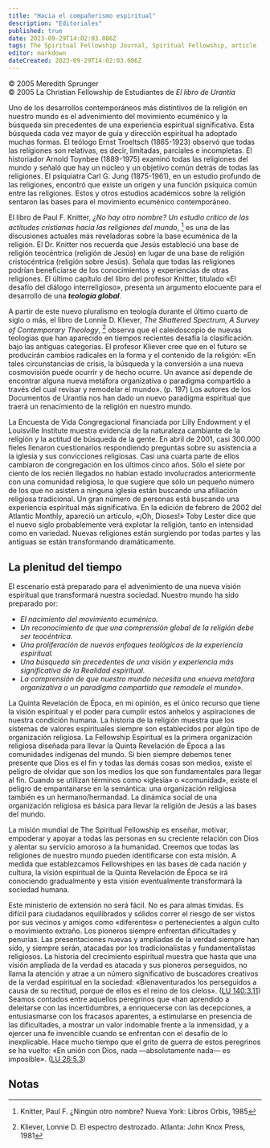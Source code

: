 ```yaml
---
title: "Hacia el compañerismo espiritual"
description: "Editoriales"
published: true
date: 2023-09-29T14:02:03.086Z
tags: The Spiritual Fellowship Journal, Spiritual Fellowship, article
editor: markdown
dateCreated: 2023-09-29T14:02:03.086Z
---
```


<p class="v-card v-sheet theme--light grey lighten-3 px-2">© 2005 Meredith Sprunger<br>© 2005 La Christian Fellowship de Estudiantes de <i>El libro de Urantia</i></p>


Uno de los desarrollos contemporáneos más distintivos de la religión en nuestro mundo es el advenimiento del movimiento ecuménico y la búsqueda sin precedentes de una experiencia espiritual significativa. Esta búsqueda cada vez mayor de guía y dirección espiritual ha adoptado muchas formas. El teólogo Ernst Troeltsch (1865-1923) observó que todas las religiones son relativas, es decir, limitadas, parciales e incompletas. El historiador Arnold Toynbee (1889-1975) examinó todas las religiones del mundo y señaló que hay un núcleo y un objetivo común detrás de todas las religiones. El psiquiatra Carl G. Jung (1875-1961), en un estudio profundo de las religiones, encontró que existe un origen y una función psíquica común entre las religiones. Estos y otros estudios académicos sobre la religión sentaron las bases para el movimiento ecuménico contemporáneo.

El libro de Paul F. Knitter, _¿No hay otro nombre? Un estudio crítico de las actitudes cristianas hacia las religiones del mundo_, [^1] es una de las discusiones actuales más reveladoras sobre la base ecuménica de la religión. El Dr. Knitter nos recuerda que Jesús estableció una base de religión teocéntrica (religión de Jesús) en lugar de una base de religión cristocéntrica (religión sobre Jesús). Señala que todas las religiones podrían beneficiarse de los conocimientos y experiencias de otras religiones. El último capítulo del libro del profesor Knitter, titulado «El desafío del diálogo interreligioso», presenta un argumento elocuente para el desarrollo de una ***teología global***.

A partir de este nuevo pluralismo en teología durante el último cuarto de siglo o más, el libro de Lonnie D. Kliever, _The Shattered Spectrum, A Survey of Contemporary Theology_, [^2] observa que el caleidoscopio de nuevas teologías que han aparecido en tiempos recientes desafía la clasificación. bajo las antiguas categorías. El profesor Kliever cree que en el futuro se producirán cambios radicales en la forma y el contenido de la religión: «En tales circunstancias de crisis, la búsqueda y la conversión a una nueva cosmovisión puede ocurrir y de hecho ocurre. Un avance así depende de encontrar alguna nueva metáfora organizativa o paradigma compartido a través del cual revisar y remodelar el mundo». (p. 197) Los autores de los Documentos de Urantia nos han dado un nuevo paradigma espiritual que traerá un renacimiento de la religión en nuestro mundo.

La Encuesta de Vida Congregacional financiada por Lilly Endowment y el Louisville Institute muestra evidencia de la naturaleza cambiante de la religión y la actitud de búsqueda de la gente. En abril de 2001, casi 300.000 fieles llenaron cuestionarios respondiendo preguntas sobre su asistencia a la iglesia y sus convicciones religiosas. Casi una cuarta parte de ellos cambiaron de congregación en los últimos cinco años. Sólo el siete por ciento de los recién llegados no habían estado involucrados anteriormente con una comunidad religiosa, lo que sugiere que sólo un pequeño número de los que no asisten a ninguna iglesia están buscando una afiliación religiosa tradicional. Un gran número de personas está buscando una experiencia espiritual más significativa. En la edición de febrero de 2002 del Atlantic Monthly, apareció un artículo, «¡Oh, Dioses!» Toby Lester dice que el nuevo siglo probablemente verá explotar la religión, tanto en intensidad como en variedad. Nuevas religiones están surgiendo por todas partes y las antiguas se están transformando dramáticamente.

## La plenitud del tiempo

El escenario está preparado para el advenimiento de una nueva visión espiritual que transformará nuestra sociedad. Nuestro mundo ha sido preparado por:

- _El nacimiento del movimiento ecuménico._
- _Un reconocimiento de que una comprensión global de la religión debe ser teocéntrica._
- _Una proliferación de nuevos enfoques teológicos de la experiencia espiritual._
- _Una búsqueda sin precedentes de una visión y experiencia más significativa de la Realidad espiritual._
- _La comprensión de que nuestro mundo necesita una «nueva metáfora organizativa o un paradigma compartido que remodele el mundo»._

La Quinta Revelación de Época, en mi opinión, es el único recurso que tiene la visión espiritual y el poder para cumplir estos anhelos y aspiraciones de nuestra condición humana. La historia de la religión muestra que los sistemas de valores espirituales siempre son establecidos por algún tipo de organización religiosa. La Fellowship Espiritual es la primera organización religiosa diseñada para llevar la Quinta Revelación de Época a las comunidades indígenas del mundo. Si bien siempre debemos tener presente que Dios es el fin y todas las demás cosas son medios, existe el peligro de olvidar que son los medios los que son fundamentales para llegar al fin. Cuando se utilizan términos como «iglesia» o «comunidad», existe el peligro de empantanarse en la semántica: una organización religiosa también es un hermano/hermandad. La dinámica social de una organización religiosa es básica para llevar la religión de Jesús a las bases del mundo.

La misión mundial de The Spiritual Fellowship es enseñar, motivar, empoderar y apoyar a todas las personas en su creciente relación con Dios y alentar su servicio amoroso a la humanidad. Creemos que todas las religiones de nuestro mundo pueden identificarse con esta misión. A medida que establezcamos Fellowshipes en las bases de cada nación y cultura, la visión espiritual de la Quinta Revelación de Época se irá conociendo gradualmente y esta visión eventualmente transformará la sociedad humana.

Este ministerio de extensión no será fácil. No es para almas tímidas. Es difícil para ciudadanos equilibrados y sólidos correr el riesgo de ser vistos por sus vecinos y amigos como «diferentes» o pertenecientes a algún culto o movimiento extraño. Los pioneros siempre enfrentan dificultades y penurias. Las presentaciones nuevas y ampliadas de la verdad siempre han sido, y siempre serán, atacadas por los tradicionalistas y fundamentalistas religiosos. La historia del crecimiento espiritual muestra que hasta que una visión ampliada de la verdad es atacada y sus pioneros perseguidos, no llama la atención y atrae a un número significativo de buscadores creativos de la verdad espiritual en la sociedad: «Bienaventurados los perseguidos a causa de su rectitud, porque de ellos es el reino de los cielos». ([LU 140:3.11](/es/The_Urantia_Book/140#p3_11)) Seamos contados entre aquellos peregrinos que «han aprendido a deleitarse con las incertidumbres, a enriquecerse con las decepciones, a entusiasmarse con los fracasos aparentes, a estimularse en presencia de las dificultades, a mostrar un valor indomable frente a la inmensidad, y a ejercer una fe invencible cuando se enfrentan con el desafío de lo inexplicable. Hace mucho tiempo que el grito de guerra de estos peregrinos se ha vuelto: «En unión con Dios, nada —absolutamente nada— es imposible». ([LU 26:5.3](/es/The_Urantia_Book/26#p5_3))



## Notas

[^1]: Knitter, Paul F. ¿Ningún otro nombre? Nueva York: Libros Orbis, 1985

[^2]: Kliever, Lonnie D. El espectro destrozado. Atlanta: John Knox Press, 1981